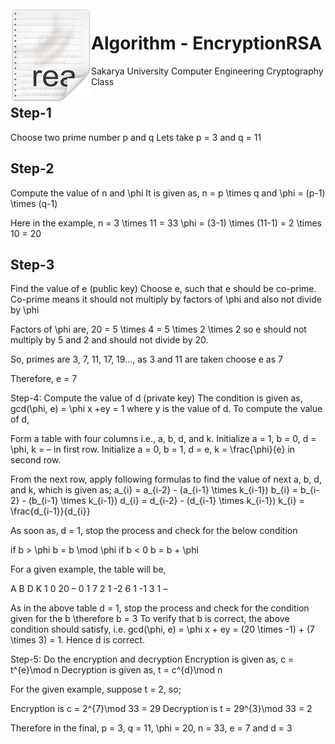 <img src="icon.png" align="left" />

# Algorithm - EncryptionRSA
Sakarya University
Computer Engineering
Cryptography Class

## Step-1
Choose two prime number p and q
Lets take p = 3 and q = 11

## Step-2
Compute the value of n and \phi
It is given as,
n = p \times q and \phi = (p-1) \times (q-1)

Here in the example,
n = 3 \times 11 = 33
\phi = (3-1) \times (11-1) = 2 \times 10 = 20

## Step-3
Find the value of e (public key)
Choose e, such that e should be co-prime. Co-prime means it should not
multiply by factors of \phi and also not divide by \phi

Factors of \phi are, 20 = 5 \times 4 = 5 \times 2 \times 2 so e should not
multiply by 5 and 2 and should not divide by 20.

So, primes are 3, 7, 11, 17, 19…, as 3 and 11 are taken choose e as 7

Therefore, e = 7

Step-4: Compute the value of d (private key)
The condition is given as,
gcd(\phi, e) = \phi x +ey = 1 where y is the value of d.
To compute the value of d,

Form a table with four columns i.e., a, b, d, and k.
Initialize a = 1, b = 0, d = \phi, k = – in first row.
Initialize a = 0, b = 1, d = e, k = \frac{\phi}{e} in second row.

From the next row, apply following formulas to find the value of next
a, b, d, and k, which is given as;
a_{i} = a_{i-2} - (a_{i-1} \times k_{i-1})
b_{i} = b_{i-2} - (b_{i-1} \times k_{i-1})
d_{i} = d_{i-2} - (d_{i-1} \times k_{i-1})
k_{i} = \frac{d_{i-1}}{d_{i}}

As soon as, d = 1, stop the process and check for the below condition

if b > \phi
    b = b \mod \phi
if b < 0
    b = b + \phi

For a given example, the table will be,

 A	 B	D	K
 1	 0	20	–
 0	 1	7	2
 1	-2	6	1
-1	 3	1	–

As in the above table d = 1, stop the process and check for the condition given for the b
\therefore b = 3 To verify that b is correct, the above condition should satisfy, i.e.
gcd(\phi, e) = \phi x + ey = (20 \times -1) + (7 \times 3) = 1. Hence d is correct.

Step-5: Do the encryption and decryption
Encryption is given as, c = t^{e}\mod n
Decryption is given as, t = c^{d}\mod n

For the given example, suppose t = 2, so;

Encryption is c = 2^{7}\mod 33 = 29
Decryption is t = 29^{3}\mod 33 = 2

Therefore in the final, p = 3, q = 11, \phi = 20, n = 33, e = 7 and d = 3

